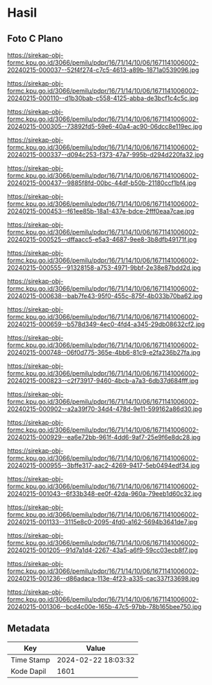 # Hasil

## Foto C Plano

https://sirekap-obj-formc.kpu.go.id/3066/pemilu/pdpr/16/71/14/10/06/1671141006002-20240215-000037--52f4f274-c7c5-4613-a89b-1871a0539096.jpg

https://sirekap-obj-formc.kpu.go.id/3066/pemilu/pdpr/16/71/14/10/06/1671141006002-20240215-000110--d1b30bab-c558-4125-abba-de3bcf1c4c5c.jpg

https://sirekap-obj-formc.kpu.go.id/3066/pemilu/pdpr/16/71/14/10/06/1671141006002-20240215-000305--73892fd5-59e6-40a4-ac90-06dcc8e119ec.jpg

https://sirekap-obj-formc.kpu.go.id/3066/pemilu/pdpr/16/71/14/10/06/1671141006002-20240215-000337--d094c253-f373-47a7-995b-d294d220fa32.jpg

https://sirekap-obj-formc.kpu.go.id/3066/pemilu/pdpr/16/71/14/10/06/1671141006002-20240215-000437--9885f8fd-00bc-44df-b50b-21180ccf1bf4.jpg

https://sirekap-obj-formc.kpu.go.id/3066/pemilu/pdpr/16/71/14/10/06/1671141006002-20240215-000453--f61ee85b-18a1-437e-bdce-2fff0eaa7cae.jpg

https://sirekap-obj-formc.kpu.go.id/3066/pemilu/pdpr/16/71/14/10/06/1671141006002-20240215-000525--dffaacc5-e5a3-4687-9ee8-3b8dfb49171f.jpg

https://sirekap-obj-formc.kpu.go.id/3066/pemilu/pdpr/16/71/14/10/06/1671141006002-20240215-000555--91328158-a753-4971-9bbf-2e38e87bdd2d.jpg

https://sirekap-obj-formc.kpu.go.id/3066/pemilu/pdpr/16/71/14/10/06/1671141006002-20240215-000638--bab7fe43-95f0-455c-875f-4b033b70ba62.jpg

https://sirekap-obj-formc.kpu.go.id/3066/pemilu/pdpr/16/71/14/10/06/1671141006002-20240215-000659--b578d349-4ec0-4fd4-a345-29db08632cf2.jpg

https://sirekap-obj-formc.kpu.go.id/3066/pemilu/pdpr/16/71/14/10/06/1671141006002-20240215-000748--06f0d775-365e-4bb6-81c9-e2fa236b27fa.jpg

https://sirekap-obj-formc.kpu.go.id/3066/pemilu/pdpr/16/71/14/10/06/1671141006002-20240215-000823--c2f73917-9460-4bcb-a7a3-6db37d684fff.jpg

https://sirekap-obj-formc.kpu.go.id/3066/pemilu/pdpr/16/71/14/10/06/1671141006002-20240215-000902--a2a39f70-34d4-478d-9e11-599162a86d30.jpg

https://sirekap-obj-formc.kpu.go.id/3066/pemilu/pdpr/16/71/14/10/06/1671141006002-20240215-000929--ea6e72bb-961f-4dd6-9af7-25e9f6e8dc28.jpg

https://sirekap-obj-formc.kpu.go.id/3066/pemilu/pdpr/16/71/14/10/06/1671141006002-20240215-000955--3bffe317-aac2-4269-9417-5eb0494edf34.jpg

https://sirekap-obj-formc.kpu.go.id/3066/pemilu/pdpr/16/71/14/10/06/1671141006002-20240215-001043--6f33b348-ee0f-42da-960a-79eeb1d60c32.jpg

https://sirekap-obj-formc.kpu.go.id/3066/pemilu/pdpr/16/71/14/10/06/1671141006002-20240215-001133--3115e8c0-2095-4fd0-a162-5694b3641de7.jpg

https://sirekap-obj-formc.kpu.go.id/3066/pemilu/pdpr/16/71/14/10/06/1671141006002-20240215-001205--91d7a1d4-2267-43a5-a6f9-59cc03ecb8f7.jpg

https://sirekap-obj-formc.kpu.go.id/3066/pemilu/pdpr/16/71/14/10/06/1671141006002-20240215-001236--d86adaca-113e-4f23-a335-cac337f33698.jpg

https://sirekap-obj-formc.kpu.go.id/3066/pemilu/pdpr/16/71/14/10/06/1671141006002-20240215-001306--bcd4c00e-165b-47c5-97bb-78b165bee750.jpg


## Metadata

| Key        | Value               |
| ---------- | ------------------- |
| Time Stamp | 2024-02-22 18:03:32 |
| Kode Dapil | 1601                |




